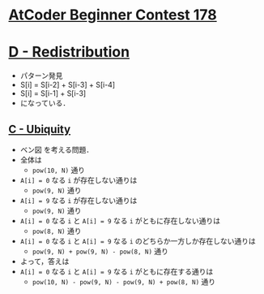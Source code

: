 # [AtCoder Beginner Contest 178](https://atcoder.jp/contests/abc178)

# [D - Redistribution](https://atcoder.jp/contests/abc178/tasks/abc178_d)
- パターン発見
- S[i] = S[i-2] + S[i-3] + S[i-4]
- S[i] = S[i-1] + S[i-3]
- になっている．

## [C - Ubiquity](https://atcoder.jp/contests/abc178/tasks/abc178_c)
- ベン図 を考える問題．
- 全体は
	- `pow(10, N)` 通り
- `A[i] = 0` なる `i` が存在しない通りは
	- `pow(9, N)` 通り
- `A[i] = 9` なる `i` が存在しない通りは
	- `pow(9, N)` 通り
- `A[i] = 0` なる `i` と `A[i] = 9` なる `i` がともに存在しない通りは
	- `pow(8, N)` 通り
- `A[i] = 0` なる `i` と `A[i] = 9` なる `i` のどちらか一方しか存在しない通りは
	- `pow(9, N) + pow(9, N) - pow(8, N)` 通り
- よって，答えは
- `A[i] = 0` なる `i` と `A[i] = 9` なる `i` がともに存在する通りは
	- `pow(10, N) - pow(9, N) - pow(9, N) + pow(8, N)` 通り
